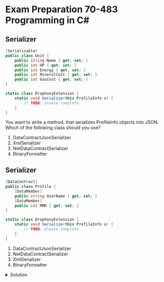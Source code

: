 # Exam Preparation 70-483 Programming in C#

## Serializer

```C#
[Serializable]
public class Unit {
    public string Name { get; set; }
    public int HP { get; set; }
    public int Energy { get; set; }
    public int MineralCost { get; set; }
    public int GasCost { get; set; }
}

static class DraphonyExtension {
    static void Serialize(this ProfileInfo o) {
        // TODO: please complete
    }
}
```

You want to write a method, that serializes ProfileInfo objects into JSON. Which of the following class should you use?
1. DataContractJsonSerializer
2. XmlSerializer
3. NetDataContractSerializer
4. BinaryFormatter

## Serializer

```C#
[DataContract]
public class Profile {
    [DataMember]
    public string UserName { get; set; }
    [DataMember]
    public int MMR { get; set; }
}

static class DraphonyExtension {
    static void Serialize(this ProfileInfo o) {
        // TODO: please complete
    }
}
```

1. DataContractJsonSerializer
2. NetDataContractSenalizer
3. XmlSerializer
4. BinaryFormatter

<details>
    <summary>Solution</summary>
    ```C#
    using System;
    using System.IO;
    using System.Runtime.Serialization;
    using System.Runtime.Serialization.Json;

    namespace ConsoleApp4
    {
        [Serializable]
        public class Unit
        {
            public string Name { get; set; }
            public int HP { get; set; }
            public int Energy { get; set; }
            public int MineralCost { get; set; }
            public int GasCost { get; set; }
        }

        [DataContract]
        public class Profile
        {
            [DataMember]
            public string UserName { get; set; }
            [DataMember]
            public int MMR { get; set; }
        }

        public class Skin
        {
            public string UnitName { get; set; }
            public string SkinUri { get; set; }
        }


        static class DraphonyExtension
        {
            public static void Serialize<T>(this T o) where T : class
            {
                var formatter = new DataContractJsonSerializer(o.GetType());
                string path = Path.GetTempFileName();
                var stream = File.OpenWrite(path);

                formatter.WriteObject(stream, o);
                Console.WriteLine(path);
            }
        }

        class Program
        {
            static void Main() {
                var ultralisk = new Unit {
                    Energy = 0,
                    MineralCost = 300,
                    GasCost = 200,
                    HP = 500,
                    Name = "Ultralisk"
                };
                var profile = new Profile {
                    UserName = "ChaosPeon",
                    MMR = 150   // Rage rectangle
                };

                var skin = new Skin {
                    SkinUri = "3890423-23489234-2348923",
                    UnitName = "Ultralisk"
                };

                ultralisk.Serialize();
                profile.Serialize();
                skin.Serialize();
            }
        }
    }

    ```
</details>
